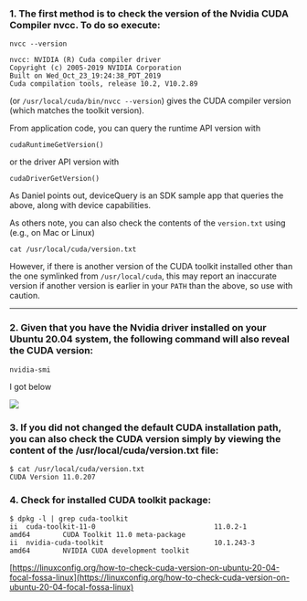 ### 1. The first method is to check the version of the Nvidia CUDA Compiler nvcc. To do so execute:

`nvcc --version`

```
nvcc: NVIDIA (R) Cuda compiler driver
Copyright (c) 2005-2019 NVIDIA Corporation
Built on Wed_Oct_23_19:24:38_PDT_2019
Cuda compilation tools, release 10.2, V10.2.89

```

(or `/usr/local/cuda/bin/nvcc --version`) gives the CUDA compiler version (which matches the toolkit version).

From application code, you can query the runtime API version with

    cudaRuntimeGetVersion()

or the driver API version with

    cudaDriverGetVersion()

As Daniel points out, deviceQuery is an SDK sample app that queries the above, along with device capabilities.

As others note, you can also check the contents of the `version.txt` using (e.g., on Mac or Linux)

    cat /usr/local/cuda/version.txt

However, if there is another version of the CUDA toolkit installed other than the one symlinked from `/usr/local/cuda`, this may report an inaccurate version if another version is earlier in your `PATH` than the above, so use with caution.

---

### 2. Given that you have the Nvidia driver installed on your Ubuntu 20.04 system, the following command will also reveal the CUDA version:

`nvidia-smi`

I got below

![](assets/2020-07-26-03-52-33.png)

### 3. If you did not changed the default CUDA installation path, you can also check the CUDA version simply by viewing the content of the /usr/local/cuda/version.txt file:

```
$ cat /usr/local/cuda/version.txt
CUDA Version 11.0.207
```

### 4. Check for installed CUDA toolkit package:

```
$ dpkg -l | grep cuda-toolkit
ii  cuda-toolkit-11-0                             11.0.2-1                                  amd64        CUDA Toolkit 11.0 meta-package
ii  nvidia-cuda-toolkit                           10.1.243-3                                amd64        NVIDIA CUDA development toolkit

```

[https://linuxconfig.org/how-to-check-cuda-version-on-ubuntu-20-04-focal-fossa-linux](https://linuxconfig.org/how-to-check-cuda-version-on-ubuntu-20-04-focal-fossa-linux)
